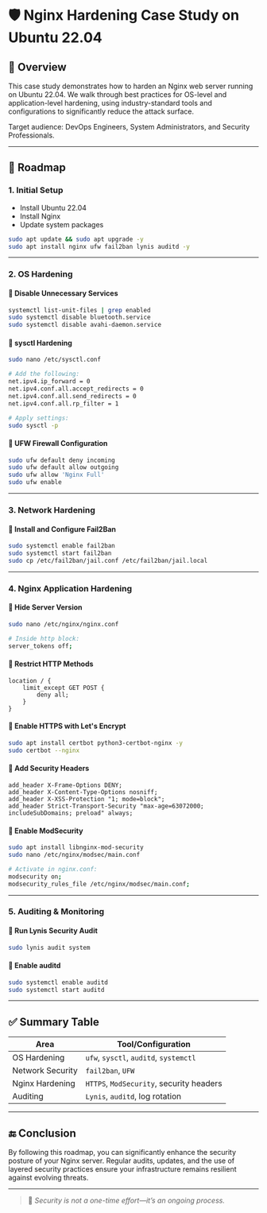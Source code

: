 # 🛡️ Nginx Hardening Case Study on Ubuntu 22.04

## 📌 Overview
This case study demonstrates how to harden an Nginx web server running on Ubuntu 22.04. We walk through best practices for OS-level and application-level hardening, using industry-standard tools and configurations to significantly reduce the attack surface.

Target audience: DevOps Engineers, System Administrators, and Security Professionals.

---

## 🧭 Roadmap

### 1. Initial Setup
- Install Ubuntu 22.04
- Install Nginx
- Update system packages

```bash
sudo apt update && sudo apt upgrade -y
sudo apt install nginx ufw fail2ban lynis auditd -y
```

---

### 2. OS Hardening

#### 🔹 Disable Unnecessary Services
```bash
systemctl list-unit-files | grep enabled
sudo systemctl disable bluetooth.service
sudo systemctl disable avahi-daemon.service
```

#### 🔹 sysctl Hardening
```bash
sudo nano /etc/sysctl.conf

# Add the following:
net.ipv4.ip_forward = 0
net.ipv4.conf.all.accept_redirects = 0
net.ipv4.conf.all.send_redirects = 0
net.ipv4.conf.all.rp_filter = 1

# Apply settings:
sudo sysctl -p
```

#### 🔹 UFW Firewall Configuration
```bash
sudo ufw default deny incoming
sudo ufw default allow outgoing
sudo ufw allow 'Nginx Full'
sudo ufw enable
```

---

### 3. Network Hardening

#### 🔹 Install and Configure Fail2Ban
```bash
sudo systemctl enable fail2ban
sudo systemctl start fail2ban
sudo cp /etc/fail2ban/jail.conf /etc/fail2ban/jail.local
```

---

### 4. Nginx Application Hardening

#### 🔹 Hide Server Version
```bash
sudo nano /etc/nginx/nginx.conf

# Inside http block:
server_tokens off;
```

#### 🔹 Restrict HTTP Methods
```nginx
location / {
    limit_except GET POST {
        deny all;
    }
}
```

#### 🔹 Enable HTTPS with Let's Encrypt
```bash
sudo apt install certbot python3-certbot-nginx -y
sudo certbot --nginx
```

#### 🔹 Add Security Headers
```nginx
add_header X-Frame-Options DENY;
add_header X-Content-Type-Options nosniff;
add_header X-XSS-Protection "1; mode=block";
add_header Strict-Transport-Security "max-age=63072000; includeSubDomains; preload" always;
```

#### 🔹 Enable ModSecurity
```bash
sudo apt install libnginx-mod-security
sudo nano /etc/nginx/modsec/main.conf

# Activate in nginx.conf:
modsecurity on;
modsecurity_rules_file /etc/nginx/modsec/main.conf;
```

---

### 5. Auditing & Monitoring

#### 🔹 Run Lynis Security Audit
```bash
sudo lynis audit system
```

#### 🔹 Enable auditd
```bash
sudo systemctl enable auditd
sudo systemctl start auditd
```

---

## ✅ Summary Table

| Area             | Tool/Configuration                |
|------------------|------------------------------------|
| OS Hardening     | `ufw`, `sysctl`, `auditd`, `systemctl` |
| Network Security | `fail2ban`, `UFW`                 |
| Nginx Hardening  | `HTTPS`, `ModSecurity`, security headers |
| Auditing         | `Lynis`, `auditd`, log rotation    |

---

## 🔚 Conclusion
By following this roadmap, you can significantly enhance the security posture of your Nginx server. Regular audits, updates, and the use of layered security practices ensure your infrastructure remains resilient against evolving threats.

---

> 🧠 _Security is not a one-time effort—it’s an ongoing process._
